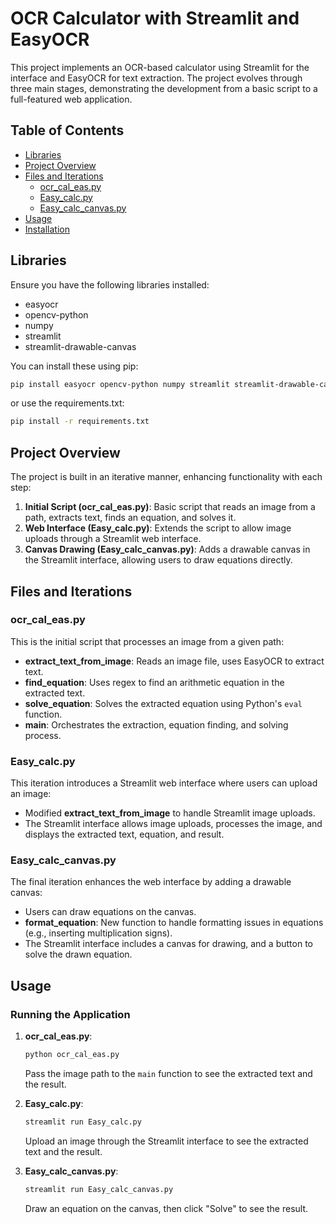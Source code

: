 # OCR Calculator with Streamlit and EasyOCR

This project implements an OCR-based calculator using Streamlit for the interface and EasyOCR for text extraction. The project evolves through three main stages, demonstrating the development from a basic script to a full-featured web application.

## Table of Contents
- [Libraries](#libraries)
- [Project Overview](#project-overview)
- [Files and Iterations](#files-and-iterations)
  - [ocr_cal_eas.py](#ocr_cal_easpy)
  - [Easy_calc.py](#easy_calcpy)
  - [Easy_calc_canvas.py](#easy_calc_canvaspy)
- [Usage](#usage)
- [Installation](#installation)

## Libraries
Ensure you have the following libraries installed:
- easyocr
- opencv-python
- numpy
- streamlit
- streamlit-drawable-canvas

You can install these using pip:
```sh
pip install easyocr opencv-python numpy streamlit streamlit-drawable-canvas
```
or use the requirements.txt:
```sh
pip install -r requirements.txt
```

## Project Overview
The project is built in an iterative manner, enhancing functionality with each step:
1. **Initial Script (ocr_cal_eas.py)**: Basic script that reads an image from a path, extracts text, finds an equation, and solves it.
2. **Web Interface (Easy_calc.py)**: Extends the script to allow image uploads through a Streamlit web interface.
3. **Canvas Drawing (Easy_calc_canvas.py)**: Adds a drawable canvas in the Streamlit interface, allowing users to draw equations directly.

## Files and Iterations

### ocr_cal_eas.py
This is the initial script that processes an image from a given path:
- **extract_text_from_image**: Reads an image file, uses EasyOCR to extract text.
- **find_equation**: Uses regex to find an arithmetic equation in the extracted text.
- **solve_equation**: Solves the extracted equation using Python's `eval` function.
- **main**: Orchestrates the extraction, equation finding, and solving process.

### Easy_calc.py
This iteration introduces a Streamlit web interface where users can upload an image:
- Modified **extract_text_from_image** to handle Streamlit image uploads.
- The Streamlit interface allows image uploads, processes the image, and displays the extracted text, equation, and result.

### Easy_calc_canvas.py
The final iteration enhances the web interface by adding a drawable canvas:
- Users can draw equations on the canvas.
- **format_equation**: New function to handle formatting issues in equations (e.g., inserting multiplication signs).
- The Streamlit interface includes a canvas for drawing, and a button to solve the drawn equation.

## Usage

### Running the Application
1. **ocr_cal_eas.py**:
   ```sh
   python ocr_cal_eas.py
   ```
   Pass the image path to the `main` function to see the extracted text and the result.

2. **Easy_calc.py**:
   ```sh
   streamlit run Easy_calc.py
   ```
   Upload an image through the Streamlit interface to see the extracted text and the result.

3. **Easy_calc_canvas.py**:
   ```sh
   streamlit run Easy_calc_canvas.py
   ```
   Draw an equation on the canvas, then click "Solve" to see the result.
